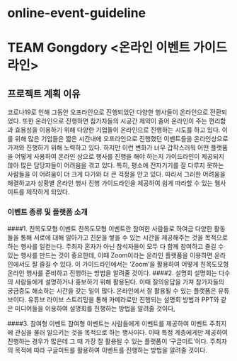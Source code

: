 # online-event-guideline
# TEAM Gongdory <온라인 이벤트 가이드라인>
## 프로젝트 계획 이유
코로나19로 인해 그동안 오프라인으로 진행되었던 다양한 행사들이 온라인으로 전환되었다. 또한 온라인으로 진행하면 참가자들의 시공간 제약이 줄어 온라인이 주는 편리함과 효용성을 이용하기 위해 다양한 기업들이 온라인으로 진행하는 시도를 하고 있다. 이를 위해 많은 기업들은 짧은 시간내에 오프라인으로 진행했던 이벤트들을 온라인상으로 가져와 진행하기 위해 노력하고 있다. 하지만 이런 변화가 너무 갑작스러워 어떤 플랫폼을 어떻게 사용하여 온라인 상으로 행사를 진행을 해야 하는지 가이드라인이 제공되지 않아 많은 담당자들이 어려움을 겪고 있다. 특히, 평소에 전자기기를 잘 다루지 못하는 사람들을 이 어려움이 더 크게 다가와 더 큰 걱정을 안고 있다. 따라서 그러한 어려움을 해결하고자 상황별 온라인 행사 진행 가이드라인을 제공하여 쉽게 따라할 수 있는 웹사이트를 제작하게 되었다.

### 이벤트 종류 및 플랫폼 소개
####1. 친목도모형 이벤트
친목도모형 이벤트란 참여한 사람들로 하여금 다양한 활동들을 통해 서로에 대해 알아가고 친분을 쌓을 수 있는 시간을 제공해주는 것을 목적으로 하는 행사를 일컫는다. 주최자 혼자가 아닌 참석자들이 모두 다 함께 참여하고 즐길 수 있는 행사를 만드는 것이 중요한데, 이때 Zoom이라는 온라인 플랫폼을 이용하면 온라인에서도 잘 즐길 수 있다. 이 가이드라인에서는 ‘Zoom’을 활용하여 어떻게 친목도모형 온라인 행사를 준비하고 진행하는 방법을 알려줄 것이다.
####2. 설명회
설명회는 다수의 사람들에게 설명하거나 홍보하기 위해 활용된다. 이때 질의응답을 가져 참가자들의 궁금증도 해소하는 시간을 갖는 일이 많다. 온라인에서 잘 활용될 수 있는 플랫폼은 유튜브이다. 유튜브 라이브 스트리밍을 통해 카메라로만 진행되는 설명회 방법과 PPT와 같은 미디어들을 이용하여 설명회를 진행하는 방법을 알려줄 것이다,

####3. 참여형 이벤트
참여형 이벤트는 사람들에게 이벤트를 제공하여 이벤트 주최지에 관심을 불러 일으키는 것을 목적으로 하는 행사이다. 이때 특정 계층에게만 제공하여 진행하는 경우가 많은데 그 때 가장 잘 활용될 수 있는 플랫폼이 ‘구글미트’이다. 주최자의 목적에 따라 구글미트를 활용하여 이벤트를 진행하는 방법을 알려줄 것이다.
